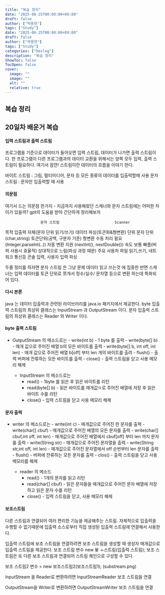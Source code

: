 ```yaml
---
title: "복습 정리"
date: "2025-08-25T00:00:00+09:00"   
draft: false              
author: ["박용헌"]
tags: ["Study"]
date: "2025-08-25T00:00:00+09:00"
draft: false
author: ["박용헌"]
tags: ["Study"]
categories: ["Devlog"]
description: "복습 정리"
ShowToc: false
TocOpen: false
cover:
  image: "" 
  image: ""
  alt: ""
  relative: true
---
```

<!--more-->
## 복습 정리

## 20일차 배운거 복습


#### 입력 스트림과 출력 스트림
프로그램을 기준으로 데이터가 들어오면 입력 스트림, 데이터가 나가면 출력 스트림이다.
한 프로그램이 다른 프로그램과의 데이터 교환을 위해서는 양쪽 모두 입력, 출력 스트림이 필요하다. 여기서 잠깐! 스트림이란 데이터의 흐름을 이야기 한다.

바이트 스트림 : 그림, 멀티미디어, 문자 등 모든 종류의 데이터를 입출력할때 사용
문자 스트림 : 문자만 입출력할 때 사용

#### 의문점
여기서 드는 의문점 한가지 - 지금까지 사용해왔던 스캐너와 문자 스트림에는 어떠한 차이가 있을까?
gpt의 도움을 받아 간단하게 정리해보자

                    문자 스트림                         Scanner
목적         입출력 자체(문자 단위 읽기/쓰기)          데이터 파싱(토큰화&형변환)
단위         문자 단위(char,string)                  토큰단위(공백, 구분자 기준)
형변환       수동 처리 필요(Integer.parseInt(..))     자동 변환 지원 (nextInt(), nextDouble())
속도         보통 빠름(버퍼 사용시 효율적)             상대적으로 느림(파싱 과정 때문)
주요 사용처  파일 읽기,쓰기, 네트워크 통신등            콘솔 입력, 사용자 입력 파싱

두줄 정리를 하자면
문자 스트림 은 그냥 문제 데이터 읽고 쓰는것 에 집중한 반면
스캐너는 입력 데이터를 토큰 단위로 쪼개서 정수/실수/ 문자열 등으로 변환 하는데 특화되어 있다.

#### 다시 본론
java 는 데이터 입출력과 관련된 라이브러리를 java.io 패키지에서 제공한다.
byte 입출력 스트림의 최상위 클래스는 InputStream 과 OutputStream 이다.
문자 입출력 스트림의 최상위 클래스는 Reader 와 Writer 이다.

#### byte 출력 스트림

- OutputStream 의 메소드로는
        - write(int b)                          - 1 byte 를 출력
        - write(byte[] b)                       - 매개 값으로 주어진 배열 b의 모든 바이트를 출력
        - write(byte[] b, int off, int len)     - 매개 값으로 주어진 배열 b[off] 부터 len 개의 바이트를 출려
        - flush()                               - 출력 버퍼에 잔류하는 모든 바이트를 출력
        - close()                               - 출력 스트림을 닫고 사용 메모리 해제

    - InputStream 의 메소드로는
        - read()            - 1byte 를 읽은 후 읽은 바이트를 리턴
        - read(byte[] b)    - 읽은 바이트를 매개값ㅇ로 주어진 배열에 저장 후 읽은 바이트 수를 리턴
        - close()           - 입력 스트림을 닫고 사용 메모리 해제

#### 문자 출력

- writer 의 메소드로는
        - write(int c)                          - 매개값으로 주어진 한 문자를 출력
        - write(char[] cbuf)                    - 매개값으로 주어진 배열의 모든 문자를 출력
        - write(char[] cbuf,int off, int len)   - 매개값으로 주어진 배열에서 cbuf[off] 부터 len 까지 문자를 출력
        - write(String str)                     - 매개값으로 주어진 문자열을 출력
        - write(String str,int off, int len)    - 매개값으로 주어진 문자열에서 off 순번부터 len 문자를 출력
        - flush()                               - 버퍼에 잔류하는 모든 문자를 출력
        - clos()                                - 출력 스트림을 닫고 사용 메모리를 해제

    - reader 의 메소드
        - read()                - 1개의 문자를 읽고 리턴
        - read(char[] cbuf)     - 읽은 문자들을 매개값으로 주어진 문자 배열에 저장하고 읽은 문자 수를 리턴
        - close()               - 입력 스트림을 닫고, 사용 메모리 해제

#### 보조스트림
다른 스트림과 연결되어 여러 편리한 기능을 제공해주는 스트림. 
자체적으로 입출력을 수행할 수 없기때문에 입출력 소스로부터 직접 생성된 입출력 스트림에 연결해서 사용한다.


입출력 스트림에 보조 스트림을 연결하려면 보조 스트림을 생성할 때 생성자 매개값으로 입출력 스트림을 제공한다.
보조 스트림 변수 new 봊 ㅗ스트림(입출력 스트림);
보조 스트림은 또 다른 보조 스트림과 연결되어 스트림 체인으로 구성할 수 있다.

보조 스트림2 변수 = new 보조스트림2(보조스트림1);
(substream.png)

InputStream 을 Reader로 변환하려면 InputStreamReader 보조 스트림을 연결

OutputStream을 Writer로 변환하려면 OutputStreamWriter 보조 스트림을 연결